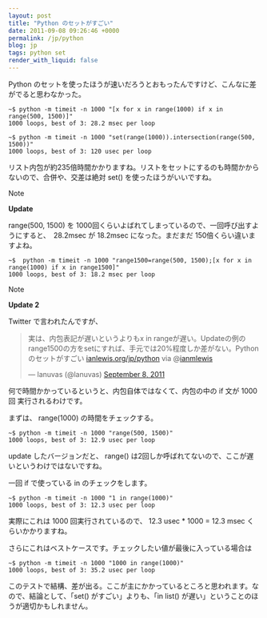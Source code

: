 ```yaml
---
layout: post
title: "Python のセットがすごい"
date: 2011-09-08 09:26:46 +0000
permalink: /jp/python
blog: jp
tags: python set
render_with_liquid: false
---
```


Python のセットを使ったほうが速いだろうとおもったんですけど、こんなに差がでると思わなかった。

```text
~$ python -m timeit -n 1000 "[x for x in range(1000) if x in range(500, 1500)]"
1000 loops, best of 3: 28.2 msec per loop

~$ python -m timeit -n 1000 "set(range(1000)).intersection(range(500, 1500))"
1000 loops, best of 3: 120 usec per loop
```

リスト内包が約235倍時間かかりますね。リストをセットにするのも時間かからないので、合併や、交差は絶対 set() を使ったほうがいいですね。

<div class="note">

<div class="title">

Note

</div>

**Update**

range(500, 1500) を 1000回くらいよばれてしまっているので、一回呼び出すようにすると、　28.2msec が
18.2msec になった。まだまだ 150倍くらい違いますよね。

```text
~$  python -m timeit -n 1000 "range1500=range(500, 1500);[x for x in range(1000) if x in range1500]"
1000 loops, best of 3: 18.2 msec per loop
```

</div>

<div class="note">

<div class="title">

Note

</div>

**Update 2**

Twitter で言われたんですが、

<blockquote class="twitter-tweet tw-align-center"><p>実は、内包表記が遅いというよりもx in rangeが遅い。Updateの例のrange1500の方をsetにすれば、手元では20%程度しか差がない。Python のセットがすごい <a href="http://t.co/Op9HapU" title="http://www.ianlewis.org/jp/python">ianlewis.org/jp/python</a> via @<a href="https://twitter.com/ianmlewis">ianmlewis</a></p>&mdash; lanuvas (@lanuvas) <a href="https://twitter.com/lanuvas/status/111685587819429889" data-datetime="2011-09-08T06:21:33+00:00">September 8, 2011</a></blockquote>

何で時間かかっているというと、内包自体ではなくて、内包の中の if 文が 1000回 実行されるわけです。

</div>

まずは、 range(1000) の時間をチェックする。

```text
~$ python -m timeit -n 1000 "range(500, 1500)"
1000 loops, best of 3: 12.9 usec per loop
```

update したバージョンだと、 range() は2回しか呼ばれてないので、ここが遅いというわけではないですね。

一回 if で使っている in のチェックをします。

```text
~$ python -m timeit -n 1000 "1 in range(1000)"
1000 loops, best of 3: 12.3 usec per loop
```

実際にこれは 1000 回実行されているので、 12.3 usec \* 1000 = 12.3 msec くらいかかりますね。

さらにこれはベストケースです。チェックしたい値が最後に入っている場合は

```text
~$ python -m timeit -n 1000 "1000 in range(1000)"
1000 loops, best of 3: 35.2 usec per loop
```

このテストで結構、差が出る。ここが主にかかっているところと思われます。なので、結論として、「set() がすごい」よりも、「in list()
が遅い」ということのほうが適切かもしれません。
